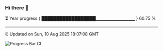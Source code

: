 ### Hi there 👋

⏳ Year progress { ██████████████████▁▁▁▁▁▁▁▁▁▁▁▁ } 60.75 %

---

⏰ Updated on Sun, 10 Aug 2025 18:07:08 GMT

![Progress Bar CI](https://github.com/liununu/liununu/workflows/Progress%20Bar%20CI/badge.svg)
